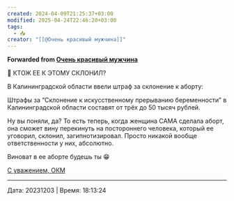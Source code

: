 ```yaml
---
created: 2024-04-09T21:25:37+03:00
modified: 2025-04-24T22:46:20+03:00
tags:
  - 📥
creator: "[[@Очень красивый мужчина]]"
---
```


**Forwarded from [Очень красивый мужчина](https://t.me/okmtelega/3519)**

📢 КТОЖ ЕЕ К ЭТОМУ СКЛОНИЛ?

В Калининградской области ввели штраф за склонение к аборту:

Штрафы за “Склонение к искусственному прерыванию беременности” в Калининградской области составят от трёх до 50 тысяч рублей. 

Ну вы поняли, да? То есть теперь, когда женщина САМА сделала аборт, она сможет вину перекинуть на постороннего человека, который ее уговорил, склонил,  загипнотизировал. Просто никакой вообще ответственности у них, абсолютно. 

Виноват в ее аборте будешь ты 😁

[С уважением, ОКМ](https://t.me/okmtelega)

---

Дата: 20231203 | Время: 18:13:24
